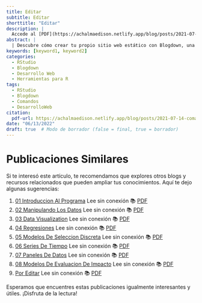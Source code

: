 ```yaml
---
title: Editar
subtitle: Editar
shorttitle: "Editar"
description: |
  Accede al [PDF](https://achalmaedison.netlify.app/blog/posts/2021-07-14-comandos-blogdown/index.pdf) completo aquí.
abstract: |
  | Descubre cómo crear tu propio sitio web estático con Blogdown, una herramienta poderosa que combina R Markdown y Hugo. Aprende a usar comandos sencillos para personalizar, construir y alojar tu sitio web de manera fácil y rápida. ¡Comienza tu proyecto web hoy mismo!
keywords: [keyword1, keyword2]
categories:
  - RStudio
  - Blogdown
  - Desarrollo Web
  - Herramientas para R
tags:
  - RStudio
  - Blogdown
  - Comandos
  - DesarrolloWeb
citation:
  pdf-url: https://achalmaedison.netlify.app/blog/posts/2021-07-14-comandos-blogdown/index.pdf
date: "06/13/2022"
draft: true  # Modo de borrador (false = final, true = borrador)
---
```





# Publicaciones Similares

Si te interesó este artículo, te recomendamos que explores otros blogs y recursos relacionados que pueden ampliar tus conocimientos. Aquí te dejo algunas sugerencias:


1. [01 Introduccion Al Programa](https://achalmaedison.netlify.app/programacion-software/stata/2022-05-30-01-introduccion-al-programa) Lee sin conexión 📚 [PDF](https://achalmaedison.netlify.app/programacion-software/stata/2022-05-30-01-introduccion-al-programa/index.pdf)
2. [02 Manipulando Los Datos](https://achalmaedison.netlify.app/programacion-software/stata/2022-06-06-02-manipulando-los-datos) Lee sin conexión 📚 [PDF](https://achalmaedison.netlify.app/programacion-software/stata/2022-06-06-02-manipulando-los-datos/index.pdf)
3. [03 Data Visualization](https://achalmaedison.netlify.app/programacion-software/stata/2022-06-13-03-data-visualization) Lee sin conexión 📚 [PDF](https://achalmaedison.netlify.app/programacion-software/stata/2022-06-13-03-data-visualization/index.pdf)
4. [04 Regresiones](https://achalmaedison.netlify.app/programacion-software/stata/2022-06-20-04-regresiones) Lee sin conexión 📚 [PDF](https://achalmaedison.netlify.app/programacion-software/stata/2022-06-20-04-regresiones/index.pdf)
5. [05 Modelos De Seleccion Discreta](https://achalmaedison.netlify.app/programacion-software/stata/2022-06-27-05-modelos-de-seleccion-discreta) Lee sin conexión 📚 [PDF](https://achalmaedison.netlify.app/programacion-software/stata/2022-06-27-05-modelos-de-seleccion-discreta/index.pdf)
6. [06 Series De Tiempo](https://achalmaedison.netlify.app/programacion-software/stata/2022-07-04-06-series-de-tiempo) Lee sin conexión 📚 [PDF](https://achalmaedison.netlify.app/programacion-software/stata/2022-07-04-06-series-de-tiempo/index.pdf)
7. [07 Paneles De Datos](https://achalmaedison.netlify.app/programacion-software/stata/2022-07-11-07-paneles-de-datos) Lee sin conexión 📚 [PDF](https://achalmaedison.netlify.app/programacion-software/stata/2022-07-11-07-paneles-de-datos/index.pdf)
8. [08 Modelos De Evaluacion De Impacto](https://achalmaedison.netlify.app/programacion-software/stata/2022-07-18-08-modelos-de-evaluacion-de-impacto) Lee sin conexión 📚 [PDF](https://achalmaedison.netlify.app/programacion-software/stata/2022-07-18-08-modelos-de-evaluacion-de-impacto/index.pdf)
9. [Por Editar](https://achalmaedison.netlify.app/programacion-software/stata/2024-03-31-por-editar) Lee sin conexión 📚 [PDF](https://achalmaedison.netlify.app/programacion-software/stata/2024-03-31-por-editar/index.pdf)


Esperamos que encuentres estas publicaciones igualmente interesantes y útiles. ¡Disfruta de la lectura!

